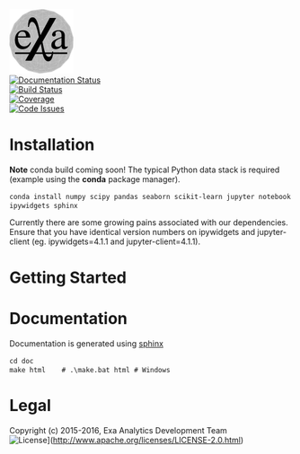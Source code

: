 ![exa](doc/source/_static/logo.png) <br />
[![Documentation Status](https://readthedocs.org/projects/exa/badge/?version=latest)](http://exa.readthedocs.io/en/latest/?badge=latest) <br />
[![Build Status](https://travis-ci.org/avmarchenko/exa.svg?branch=master)](https://travis-ci.org/avmarchenko/exa) <br />
[![Coverage](https://codecov.io/gh/avmarchenko/exa/branch/master/graph/badge.svg)](https://codecov.io/gh/avmarchenko/exa) <br />
[![Code Issues](https://www.quantifiedcode.com/api/v1/project/3c8a5fe969f745f8b2f3554ad59590f0/badge.svg)](https://www.quantifiedcode.com/app/project/3c8a5fe969f745f8b2f3554ad59590f0)

# Installation
**Note** conda build coming soon!
The typical Python data stack is required (example using the **conda** package manager).
```
conda install numpy scipy pandas seaborn scikit-learn jupyter notebook ipywidgets sphinx
```
Currently there are some growing pains associated with our dependencies. Ensure that
you have identical version numbers on ipywidgets and jupyter-client (eg. ipywidgets=4.1.1
and jupyter-client=4.1.1).


# Getting Started


# Documentation
Documentation is generated using [sphinx](http://sphinx-doc.org "Sphinx")
```
cd doc
make html    # .\make.bat html # Windows
```

# Legal
Copyright (c) 2015-2016, Exa Analytics Development Team <br />
![License](http://img.shields.io/:license-apache-blue.svg?style=flat-square)](http://www.apache.org/licenses/LICENSE-2.0.html)
